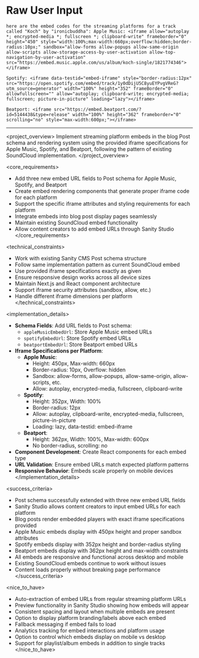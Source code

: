 # Raw User Input
```
here are the embed codes for the streaming platforms for a track called "Koch" by "ironicbuddha": Apple Music: <iframe allow="autoplay *; encrypted-media *; fullscreen *; clipboard-write" frameborder="0" height="450" style="width:100%;max-width:660px;overflow:hidden;border-radius:10px;" sandbox="allow-forms allow-popups allow-same-origin allow-scripts allow-storage-access-by-user-activation allow-top-navigation-by-user-activation" src="https://embed.music.apple.com/us/album/koch-single/1821774346"></iframe>

Spotify: <iframe data-testid="embed-iframe" style="border-radius:12px" src="https://open.spotify.com/embed/track/1y0dDijU5C8yuEYPvgVReG?utm_source=generator" width="100%" height="352" frameBorder="0" allowfullscreen="" allow="autoplay; clipboard-write; encrypted-media; fullscreen; picture-in-picture" loading="lazy"></iframe>

Beatport: <iframe src="https://embed.beatport.com/?id=5144438&type=release" width="100%" height="362" frameborder="0" scrolling="no" style="max-width:600px;"></iframe>
```

---

<project_overview>
Implement streaming platform embeds in the blog Post schema and rendering system using the provided iframe specifications for Apple Music, Spotify, and Beatport, following the pattern of existing SoundCloud implementation.
</project_overview>

<core_requirements>
- Add three new embed URL fields to Post schema for Apple Music, Spotify, and Beatport
- Create embed rendering components that generate proper iframe code for each platform
- Support the specific iframe attributes and styling requirements for each platform
- Integrate embeds into blog post display pages seamlessly
- Maintain existing SoundCloud embed functionality
- Allow content creators to add embed URLs through Sanity Studio
</core_requirements>

<technical_constraints>
- Work with existing Sanity CMS Post schema structure
- Follow same implementation pattern as current SoundCloud embed
- Use provided iframe specifications exactly as given
- Ensure responsive design works across all device sizes
- Maintain Next.js and React component architecture
- Support iframe security attributes (sandbox, allow, etc.)
- Handle different iframe dimensions per platform
</technical_constraints>

<implementation_details>
- **Schema Fields**: Add URL fields to Post schema:
  - `appleMusicEmbedUrl`: Store Apple Music embed URLs
  - `spotifyEmbedUrl`: Store Spotify embed URLs  
  - `beatportEmbedUrl`: Store Beatport embed URLs
- **Iframe Specifications per Platform**:
  - **Apple Music**: 
    - Height: 450px, Max-width: 660px
    - Border-radius: 10px, Overflow: hidden
    - Sandbox: allow-forms, allow-popups, allow-same-origin, allow-scripts, etc.
    - Allow: autoplay, encrypted-media, fullscreen, clipboard-write
  - **Spotify**:
    - Height: 352px, Width: 100%
    - Border-radius: 12px
    - Allow: autoplay, clipboard-write, encrypted-media, fullscreen, picture-in-picture  
    - Loading: lazy, data-testid: embed-iframe
  - **Beatport**:
    - Height: 362px, Width: 100%, Max-width: 600px
    - No border-radius, scrolling: no
- **Component Development**: Create React components for each embed type
- **URL Validation**: Ensure embed URLs match expected platform patterns
- **Responsive Behavior**: Embeds scale properly on mobile devices
</implementation_details>

<success_criteria>
- Post schema successfully extended with three new embed URL fields
- Sanity Studio allows content creators to input embed URLs for each platform
- Blog posts render embedded players with exact iframe specifications provided
- Apple Music embeds display with 450px height and proper sandbox attributes
- Spotify embeds display with 352px height and border-radius styling
- Beatport embeds display with 362px height and max-width constraints
- All embeds are responsive and functional across desktop and mobile
- Existing SoundCloud embeds continue to work without issues
- Content loads properly without breaking page performance
</success_criteria>

<nice_to_have>
- Auto-extraction of embed URLs from regular streaming platform URLs
- Preview functionality in Sanity Studio showing how embeds will appear
- Consistent spacing and layout when multiple embeds are present
- Option to display platform branding/labels above each embed
- Fallback messaging if embed fails to load
- Analytics tracking for embed interactions and platform usage
- Option to control which embeds display on mobile vs desktop
- Support for playlist/album embeds in addition to single tracks
</nice_to_have>